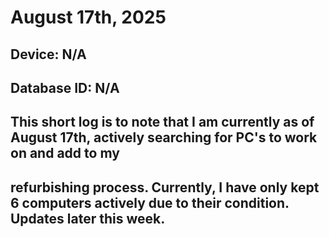 # August 17th, 2025
## Device: N/A
## Database ID: N/A

## This short log is to note that I am currently as of August 17th, actively searching for PC's to work on and add to my 
## refurbishing process. Currently, I have only kept 6 computers actively due to their condition. Updates later this week.
